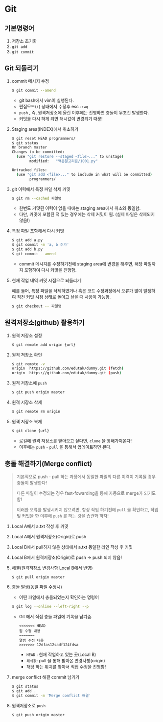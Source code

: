 # Git 

## 기본명령어

1. 저장소 초기화
2. `git add`
3. `git commit`



## Git 되돌리기

1. commit 메시지 수정

   ```bash
   $ git commit --amend
   ```

   * git bash에서 vim이 실행된다. 
   * 편집모드(`i`) 상태에서 수정후 esc+`:wq`
   * `push` , 즉, 원격저장소에 올린 이후에는 진행하면 충돌이 무조건 발생한다.
   * 커밋을 다시 하게 되면 해시값이 변경되기 때문!

2. Staging area(INDEX)에서 취소하기

   ```bash
   $ git reset HEAD programmers/
   $ git status
   On branch master
   Changes to be committed:
     (use "git restore --staged <file>..." to unstage)
           modified:   "백준알고리즘/1001.py"
   
   Untracked files:
     (use "git add <file>..." to include in what will be committed)
           programmers/
   
   ```

3. git 이력에서 특정 파일 삭제 커밋

   ```bash
   $ git rm --cached 파일명
   ```

   * 한번도 커밋된 이력이 없을 때에는 staging area에서 취소와 동일함.
   * 다만, 커밋에 포함된 적 있는 경우에는 삭제 커밋이 됨. (실제 파일은 삭제되지 않음!)

4. 특정 파일 포함해서 다시 커밋

   ```bash
   $ git add a.py
   $ git commit -m 'a, b 추가'
   $ git add b.py
   $ git commit --amend
   ```

   * commit 메시지를 수정하기전에 staging area에 변경을 해주면, 해당 파일까지 포함하여 다시 커밋을 진행함.

5. 현재 작업 내역 커밋 시점으로 되돌리기

   예를 들어, 특정 파일을 삭제하였거나 혹은 코드 수정과정에서 오류가 많이 발생하여 직전 커밋 시점 상태로 돌아고 싶을 때 사용이 가능함.

   ```bash
   $ git checkout -- 파일명
   ```

## 원격저장소(github) 활용하기

1. 원격 저장소 설정

   ```bash
   $ git remote add origin {url}
   ```

2. 원격 저장소 확인

   ```bash
   $ git remote -v
   origin  https://github.com/edutak/dummy.git (fetch)
   origin  https://github.com/edutak/dummy.git (push)
   
   ```

3. 원격 저장소에 `push`

   ```bash
   $ git push origin master
   ```

4. 원격 저장소 삭제

   ```bash
   $ git remote rm origin
   ```

5. 원격 저장소 복제

   ```bash
   $ git clone {url}
   ```

   * 로컬에 원격 저장소를 받아오고 싶다면, `clone` 을 통해가져온다!
   * 이후에는 `push` - `pull` 을 통해서 업데이트하면 된다.

## 충돌 해결하기(Merge conflict)

> 기본적으로 push - pull 하는 과정에서 동일한 파일의 다른 이력이 기록될 경우 충돌이 발생한다!
>
> 다른 파일이 수정되는 경우 fast-fowarding을 통해 자동으로 merge가 되기도 함!
>
> 이러한 오류를 발생시키지 않으려면, 항상 작업 하기전에 `pull` 을 확인하고, 작업 및 커밋을 한 이후에 `push` 를 하는 것을 습관화 하자!

1. Local A에서 a.txt 작성 후 커밋
2. Local A에서 원격저장소(Origin)로 push
3. Local B에서 pull하지 않은 상태에서 a.txt 동일한 라인 작성 후 커밋
4. Local B에서 원격저장소(Origin)로 push -> push 되지 않음!

5. 해결(원격저장소 변경사항 Local B에서 반영)

   ```bash
   $ git pull origin master
   ```

6. 충돌 발생(동일 파일 수정시)

   * 어떤 파일에서 충돌되었는지 확인하는 명령어

   ```bash
   $ git log --online --left-right --p
   ```

   * Git 에서 직접 충돌 파일에 기록을 남겨줌.

     ```
     <<<<<<< HEAD
     집 수정 내용
     =======
     멀캠 수정 내용
     >>>>>>> 12dfas12sadf124fdsa
     
     ```

     * `HEAD` : 현재 작업하고 있는 곳(Local B)
     * `해쉬값`: pull 을 통해 받아온 변경사항(origin)
     * 해당 하는 위치를 찾아서 직접 수정을 진행함!

7. merge conflict 해결 commit 남기기

   ```bash
   $ git status
   $ git add .
   $ git commit -m 'Merge conflict 해결'
   ```

8. 원격저장소로 `push`

   ```bash
   $ git push origin master
   ```

   
